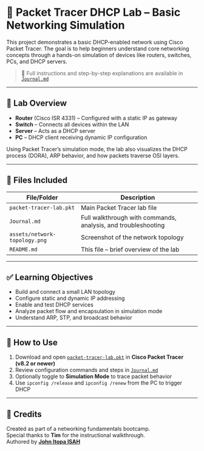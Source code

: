 # 🧪 Packet Tracer DHCP Lab – Basic Networking Simulation

This project demonstrates a basic DHCP-enabled network using Cisco Packet Tracer. The goal is to help beginners understand core networking concepts through a hands-on simulation of devices like routers, switches, PCs, and DHCP servers.

> 📘 Full instructions and step-by-step explanations are available in [`Journal.md`](./Journal.md)

---

## 🔧 Lab Overview

- **Router** (Cisco ISR 4331) – Configured with a static IP as gateway  
- **Switch** – Connects all devices within the LAN  
- **Server** – Acts as a DHCP server  
- **PC** – DHCP client receiving dynamic IP configuration  

Using Packet Tracer’s simulation mode, the lab also visualizes the DHCP process (DORA), ARP behavior, and how packets traverse OSI layers.

---

## 📂 Files Included

| File/Folder | Description |
|-------------|-------------|
| `packet-tracer-lab.pkt` | Main Packet Tracer lab file |
| `Journal.md` | Full walkthrough with commands, analysis, and troubleshooting |
| `assets/network-topology.png` | Screenshot of the network topology |
| `README.md` | This file – brief overview of the lab |

---

## ✅ Learning Objectives

- Build and connect a small LAN topology  
- Configure static and dynamic IP addressing  
- Enable and test DHCP services  
- Analyze packet flow and encapsulation in simulation mode  
- Understand ARP, STP, and broadcast behavior

---

## 🚀 How to Use

1. Download and open [`packet-tracer-lab.pkt`](packet-tracer-lab.pkt) in **Cisco Packet Tracer (v8.2 or newer)**
2. Review configuration commands and steps in [`Journal.md`](Journal.md)
3. Optionally toggle to **Simulation Mode** to trace packet behavior
4. Use `ipconfig /release` and `ipconfig /renew` from the PC to trigger DHCP

---

## 🙌 Credits

Created as part of a networking fundamentals bootcamp.  
Special thanks to **Tim** for the instructional walkthrough.  
Authored by [**John Itopa ISAH**](https://github.com/johnitopaisah)

